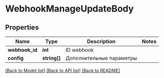 # WebhookManageUpdateBody

## Properties
Name | Type | Description | Notes
------------ | ------------- | ------------- | -------------
**webhook_id** | **int** | ID webhook | 
**config** | **string[]** | Дополнительные параметры | 

[[Back to Model list]](../README.md#documentation-for-models) [[Back to API list]](../README.md#documentation-for-api-endpoints) [[Back to README]](../README.md)


